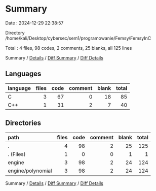 # Summary

Date : 2024-12-29 22:38:57

Directory /home/kali/Desktop/cybersec/sem1/programowanie/Femsy/FemsyInC

Total : 4 files,  98 codes, 2 comments, 25 blanks, all 125 lines

Summary / [Details](details.md) / [Diff Summary](diff.md) / [Diff Details](diff-details.md)

## Languages
| language | files | code | comment | blank | total |
| :--- | ---: | ---: | ---: | ---: | ---: |
| C | 3 | 67 | 0 | 18 | 85 |
| C++ | 1 | 31 | 2 | 7 | 40 |

## Directories
| path | files | code | comment | blank | total |
| :--- | ---: | ---: | ---: | ---: | ---: |
| . | 4 | 98 | 2 | 25 | 125 |
| . (Files) | 1 | 0 | 0 | 1 | 1 |
| engine | 3 | 98 | 2 | 24 | 124 |
| engine/polynomial | 3 | 98 | 2 | 24 | 124 |

Summary / [Details](details.md) / [Diff Summary](diff.md) / [Diff Details](diff-details.md)